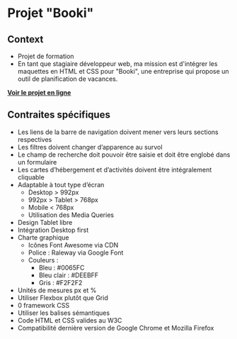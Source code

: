# Projet "Booki"

## Context

  - Projet de formation
  - En tant que stagiaire développeur web, ma mission est d'intégrer les maquettes en HTML et CSS pour "Booki", une entreprise qui propose un outil de planification de vacances.


  **[Voir le projet en ligne](https://davidpayet.github.io/Booki/)**
  

## Contraites spécifiques

  - Les liens de la barre de navigation doivent mener vers leurs sections respectives
  - Les filtres doivent changer d’apparence au survol
  - Le champ de recherche doit pouvoir être saisie et doit être englobé dans un formulaire
  - Les cartes d’hébergement et d’activités doivent être intégralement cliquable
  - Adaptable à tout type d’écran
    - Desktop > 992px
    - 992px > Tablet > 768px
    - Mobile < 768px
    - Utilisation des Media Queries
  - Design Tablet libre
  - Intégration Desktop first
  - Charte graphique
    - Icônes Font Awesome via CDN
    - Police : Raleway via Google Font
    - Couleurs :
      - Bleu : #0065FC
      - Bleu clair : #DEEBFF
      - Gris : #F2F2F2
  - Unités de mesures px et %
  - Utiliser Flexbox plutôt que Grid
  - 0 framework CSS
  - Utiliser les balises sémantiques
  - Code HTML et CSS valides au W3C
  - Compatibilité dernière version de Google Chrome et Mozilla Firefox